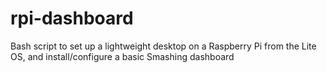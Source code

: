 # rpi-dashboard
Bash script to set up a lightweight desktop on a Raspberry Pi from the Lite OS, and install/configure a basic Smashing dashboard
